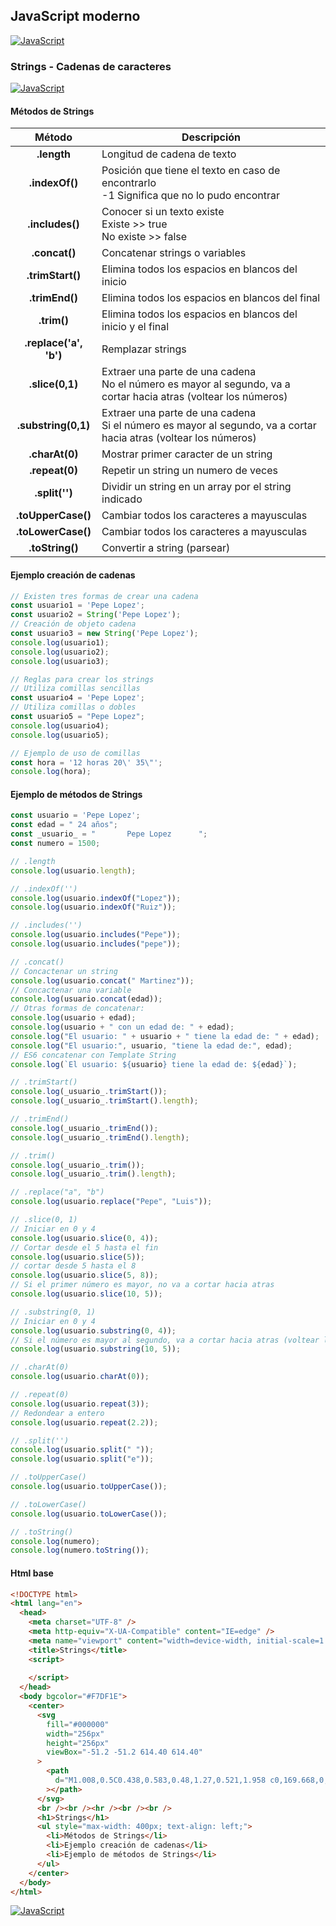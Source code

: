 ## JavaScript moderno
[![JavaScript](https://img.shields.io/badge/JavaScript-F7DF1E?style=for-the-badge&logo=javascript&logoColor=white&labelColor=101010)](https://github.com/Alberto-mt/JavaScript_JQuery/blob/main/JavaScript/Apuntes/index.md)

### Strings - Cadenas de caracteres
[![JavaScript](https://img.shields.io/badge/Strings-c044b8?style=for-the-badge&logo=javascript&logoColor=white&labelColor=101010)](https://github.com/Alberto-mt/JavaScript_JQuery/blob/main/JavaScript/Apuntes/categories/Strings.md)

#### Métodos de Strings
| Método  | Descripción  |
|:-:|---|
| **.length**  | Longitud de cadena de texto  |
| **.indexOf()**  | Posición que tiene el texto en caso de encontrarlo<br>-1 Significa que no lo pudo encontrar  |
| **.includes()**  | Conocer si un texto existe<br>Existe >> true<br>No existe >> false  |
| **.concat()**  | Concatenar strings o variables  |
| **.trimStart()**  | Elimina todos los espacios en blancos del inicio  |
| **.trimEnd()**  | Elimina todos los espacios en blancos del final  |
| **.trim()**  | Elimina todos los espacios en blancos del inicio y el final  |
| **.replace('a', 'b')**  | Remplazar strings  |
| **.slice(0,1)**  | Extraer una parte de una cadena<br>No el número es mayor al segundo, va a cortar hacia atras (voltear los números)  |
| **.substring(0,1)**  | Extraer una parte de una cadena<br>Si el número es mayor al segundo, va a cortar hacia atras (voltear los números)|
| **.charAt(0)**  | Mostrar primer caracter de un string  |
| **.repeat(0)**  | Repetir un string un numero de veces  |
| **.split('')**  | Dividir un string en un array por el string indicado  |
| **.toUpperCase()**  | Cambiar todos los caracteres a mayusculas  |
| **.toLowerCase()**  | Cambiar todos los caracteres a mayusculas  |
| **.toString()**  | Convertir a string (parsear)  |

#### Ejemplo creación de cadenas
```js
// Existen tres formas de crear una cadena
const usuario1 = 'Pepe Lopez';
const usuario2 = String('Pepe Lopez');
// Creación de objeto cadena
const usuario3 = new String('Pepe Lopez');
console.log(usuario1);
console.log(usuario2);
console.log(usuario3);

// Reglas para crear los strings
// Utiliza comillas sencillas
const usuario4 = 'Pepe Lopez';
// Utiliza comillas o dobles
const usuario5 = "Pepe Lopez";
console.log(usuario4);
console.log(usuario5);

// Ejemplo de uso de comillas
const hora = '12 horas 20\' 35\"';
console.log(hora);
```

#### Ejemplo de métodos de Strings
```js
const usuario = 'Pepe Lopez';
const edad = " 24 años";
const _usuario_ = "       Pepe Lopez      ";
const numero = 1500;

// .length
console.log(usuario.length);

// .indexOf('')
console.log(usuario.indexOf("Lopez")); 
console.log(usuario.indexOf("Ruiz")); 

// .includes('')
console.log(usuario.includes("Pepe")); 
console.log(usuario.includes("pepe"));

// .concat()
// Concactenar un string
console.log(usuario.concat(" Martinez"));
// Concactenar una variable
console.log(usuario.concat(edad)); 
// Otras formas de concatenar:
console.log(usuario + edad);
console.log(usuario + " con un edad de: " + edad);
console.log("El usuario: " + usuario + " tiene la edad de: " + edad);
console.log("El usuario:", usuario, "tiene la edad de:", edad);
// ES6 concatenar con Template String
console.log(`El usuario: ${usuario} tiene la edad de: ${edad}`);

// .trimStart()
console.log(_usuario_.trimStart());
console.log(_usuario_.trimStart().length);

// .trimEnd()
console.log(_usuario_.trimEnd());
console.log(_usuario_.trimEnd().length);

// .trim()
console.log(_usuario_.trim());
console.log(_usuario_.trim().length);

// .replace("a", "b")
console.log(usuario.replace("Pepe", "Luis"));

// .slice(0, 1)
// Iniciar en 0 y 4
console.log(usuario.slice(0, 4)); 
// Cortar desde el 5 hasta el fin
console.log(usuario.slice(5));
// cortar desde 5 hasta el 8
console.log(usuario.slice(5, 8));
// Si el primer número es mayor, no va a cortar hacia atras
console.log(usuario.slice(10, 5));

// .substring(0, 1)
// Iniciar en 0 y 4
console.log(usuario.substring(0, 4));
// Si el número es mayor al segundo, va a cortar hacia atras (voltear los números)
console.log(usuario.substring(10, 5)); 

// .charAt(0)
console.log(usuario.charAt(0));

// .repeat(0)
console.log(usuario.repeat(3));
// Redondear a entero
console.log(usuario.repeat(2.2)); 

// .split('')
console.log(usuario.split(" "));
console.log(usuario.split("e"));

// .toUpperCase() 
console.log(usuario.toUpperCase());

// .toLowerCase()
console.log(usuario.toLowerCase());

// .toString()
console.log(numero);
console.log(numero.toString());

```

#### Html base
```html
<!DOCTYPE html>
<html lang="en">
  <head>
    <meta charset="UTF-8" />
    <meta http-equiv="X-UA-Compatible" content="IE=edge" />
    <meta name="viewport" content="width=device-width, initial-scale=1.0" />
    <title>Strings</title>
    <script>
      
    </script>
  </head>
  <body bgcolor="#F7DF1E">
    <center>
      <svg
        fill="#000000"
        width="256px"
        height="256px"
        viewBox="-51.2 -51.2 614.40 614.40"
      >
        <path
          d="M1.008,0.5C0.438,0.583,0.48,1.27,0.521,1.958 c0,169.668,0,339.31,0,508.974c169.364,1.135,340.808,0.162,510.979,0.486c0-170.309,0-340.61,0-510.918 C341.342,0.5,171.167,0.5,1.008,0.5z M259.893,452.167c-11.822,11.919-30.478,18.938-53.429,18.938 c-37.643,0-58.543-18.34-71.884-43.711c12.842-8.2,25.966-16.122,39.344-23.795c5.456,15.262,23.886,32.42,44.683,21.857 c13.183-6.699,11.661-27.01,11.661-49.054c0-45.773,0-98.578,0-139.872c-0.042-0.688-0.083-1.375,0.482-1.458 c15.707,0,31.413,0,47.116,0c0,36.788,0,78.402,0,117.529C277.866,395.199,280.91,430.988,259.893,452.167z M470.696,409.917 c-2.674,39.884-35.243,61.063-79.17,61.188c-43.062,0.124-70.624-19.013-87.433-48.567c12.085-8.317,25.778-15.017,38.375-22.822 c10.08,15.761,27.537,30.91,53.429,28.652c16.131-1.406,34.856-14.555,24.285-34.482c-5.127-9.66-17.516-14.567-28.656-19.425 c-35.352-15.424-76.828-29.571-72.861-84.992c1.327-18.514,9.852-31.525,20.889-40.796c11.311-9.5,26.46-15.867,46.629-16.511 c36.629-1.173,56.723,15.12,70.429,37.884c-11.664,8.891-24.514,16.608-37.401,24.281c-4.229-12.995-24.644-25.658-41.772-17.969 c-7.789,3.493-14.788,13.761-10.684,26.224c3.66,11.115,18.589,17.199,30.599,22.344 C433.706,340.486,474.331,355.693,470.696,409.917z"
        ></path>
      </svg>
      <br /><br /><hr /><br /><br />
      <h1>Strings</h1>
      <ul style="max-width: 400px; text-align: left;">
        <li>Métodos de Strings</li>
        <li>Ejemplo creación de cadenas</li>
        <li>Ejemplo de métodos de Strings</li>
      </ul>
    </center>
  </body>
</html>
```

[![JavaScript](https://img.shields.io/badge/Strings-c044b8?style=for-the-badge&label=&#9650;&logoColor=white&labelColor=101010)](https://github.com/Alberto-mt/JavaScript_JQuery/blob/main/JavaScript/Apuntes/categories/Strings.md)
